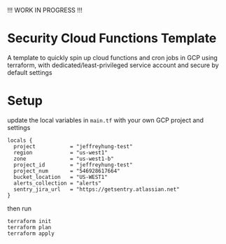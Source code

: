 !!! WORK IN PROGRESS !!!

# Security Cloud Functions Template
A template to quickly spin up cloud functions and cron jobs in GCP using terraform, with dedicated/least-privileged service account and secure by default settings

# Setup
update the local variables in `main.tf` with your own GCP project and settings
```
locals {
  project           = "jeffreyhung-test"
  region            = "us-west1"
  zone              = "us-west1-b"
  project_id        = "jeffreyhung-test"
  project_num       = "546928617664"
  bucket_location   = "US-WEST1"
  alerts_collection = "alerts"
  sentry_jira_url   = "https://getsentry.atlassian.net"
}
```
then run 

```
terraform init
terraform plan
terraform apply
```